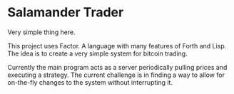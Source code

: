 Salamander Trader
===============

Very simple thing here. 

This project uses Factor. A language with many features of Forth and Lisp. 
The idea is to create a very simple system for bitcoin trading. 

Currently the main program acts as a server periodically pulling prices and executing a strategy. The current challenge is in finding a way to allow for on-the-fly changes to the system without interrupting it. 
